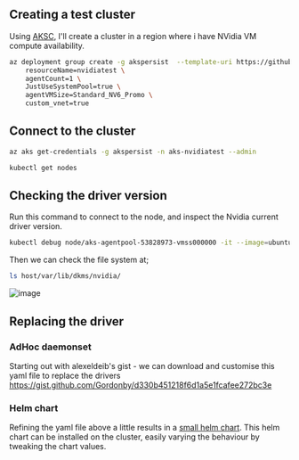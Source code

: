 

## Creating a test cluster

Using [AKSC](https://azure.github.io/AKS-Construction/?ops=none&secure=low&deploy.rg=akspersist&deploy.clusterName=nvidiatest&cluster.SystemPoolType=none&cluster.agentCount=1&net.vnet_opt=custom&net.nsg=true&deploy.location=WestCentralUS&cluster.vmSize=Standard_NV6_Promo), I'll create a cluster in a region where i have NVidia VM compute availability.

```bash
az deployment group create -g akspersist  --template-uri https://github.com/Azure/AKS-Construction/releases/download/0.9.6/main.json --parameters \
	resourceName=nvidiatest \
	agentCount=1 \
	JustUseSystemPool=true \
	agentVMSize=Standard_NV6_Promo \
	custom_vnet=true
```

## Connect to the cluster

```bash
az aks get-credentials -g akspersist -n aks-nvidiatest --admin

kubectl get nodes
```

## Checking the driver version

Run this command to connect to the node, and inspect the Nvidia current driver version.

```bash
kubectl debug node/aks-agentpool-53828973-vmss000000 -it --image=ubuntu:latest
```

Then we can check the file system at;

```bash
ls host/var/lib/dkms/nvidia/
```

![image](https://user-images.githubusercontent.com/17914476/210365588-116a64be-8d22-42f9-aa03-1bd7de1234bd.png)

## Replacing the driver

### AdHoc daemonset

Starting out with alexeldeib's gist - we can download and customise this yaml file to replace the drivers
https://gist.github.com/Gordonby/d330b451218f6d1a5e1fcafee272bc3e

### Helm chart

Refining the yaml file above a little results in a [small helm chart](https://github.com/Gordonby/minihelm/tree/gb-nvidia/samples/gpu-drivers). This helm chart can be installed on the cluster, easily varying the behaviour by tweaking the chart values.

